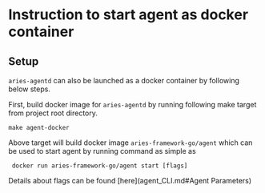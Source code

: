 # Instruction to start agent as docker container

## Setup
`aries-agentd` can also be launched as a docker container by following below steps.

First, build docker image for `aries-agentd` by running following make target from project root directory. 

`make agent-docker`

Above target will build docker image `aries-framework-go/agent` which can be used to start agent by running command as simple as 

```
 docker run aries-framework-go/agent start [flags] 
```

Details about flags can be found [here](agent_CLI.md#Agent Parameters)
